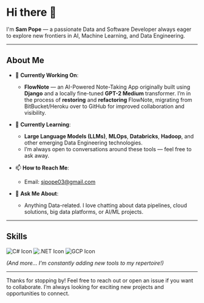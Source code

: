 # Hi there 👋

I'm **Sam Pope** — a passionate Data and Software Developer always eager to explore new frontiers in AI, Machine Learning, and Data Engineering.

---

## About Me

- 🔭 **Currently Working On**: 
  - **FlowNote** — an AI-Powered Note-Taking App originally built using **Django** and a locally fine-tuned **GPT-2 Medium** transformer. I’m in the process of **restoring** and **refactoring** FlowNote, migrating from BitBucket/Heroku over to GitHub for improved collaboration and visibility.

- 🌱 **Currently Learning**:
  - **Large Language Models (LLMs)**, **MLOps**, **Databricks**, **Hadoop**, and other emerging Data Engineering technologies. 
  - I’m always open to conversations around these tools — feel free to ask away.

- 📫 **How to Reach Me**:
  - Email: [sjpope03@gmail.com](mailto:sjpope03@gmail.com)

- 💬 **Ask Me About**:
  - Anything Data-related. I love chatting about data pipelines, cloud solutions, big data platforms, or AI/ML projects.

---

## Skills

![C# Icon](https://img.shields.io/badge/-C%23-239120?style=flat-square&logo=c-sharp&logoColor=white)
![.NET Icon](https://img.shields.io/badge/-.NET-512BD4?style=flat-square&logo=.net&logoColor=white)
![GCP Icon](https://img.shields.io/badge/-GCP-4285F4?style=flat-square&logo=google-cloud&logoColor=white)

*(And more... I'm constantly adding new tools to my repertoire!)*

---

Thanks for stopping by! Feel free to reach out or open an issue if you want to collaborate. I’m always looking for exciting new projects and opportunities to connect.
